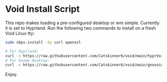 # Void Install Script

This repo makes loading a pre-configured desktop or wm simple. Currently it is set to Hyprland.
Run the following two commands to install on a fresh Void Linux tty:

```bash
sudo xbps-install -Sy curl openssl

# For Hyprland:
curl -s https://raw.githubusercontent.com/Catskinner6/void/main/hyprVoid.sh | sh
# For Gnome Desktop:
curl -s https://raw.githubusercontent.com/Catskinner6/void/main/gnovoid.sh | sh
```

Enjoy.
